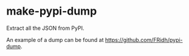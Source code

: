 # make-pypi-dump
Extract all the JSON from PyPI.

An example of a dump can be found at https://github.com/FRidh/pypi-dump.
